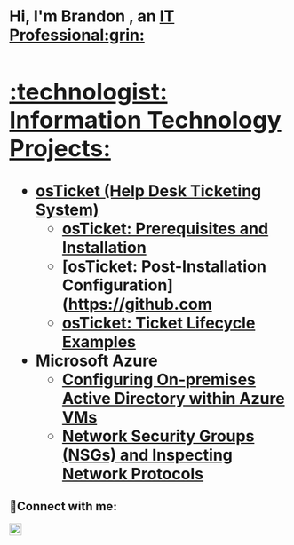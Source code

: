 <h1>Hi, I'm Brandon , an <a href="https://linkedin.com/in/brandon-haughton-9a908325a">IT Professional:grin:
  
  <h2>:technologist: Information Technology Projects:</h2>

- <b>osTicket (Help Desk Ticketing System)</b>
  - [osTicket: Prerequisites and Installation](https://github.com/-prereqs)
  - [osTicket: Post-Installation Configuration](https://github.com
  - [osTicket: Ticket Lifecycle Examples](https://github.com//ticket-lifecycle)
- <b>Microsoft Azure</b>
  - [Configuring On-premises Active Directory within Azure VMs](https://github.com/brandon058/Active-Directory.git)
  - [Network Security Groups (NSGs) and Inspecting Network Protocols](https://github.com/joshmadakorcc/azure-network-protocols)

<h2>🤳Connect with me:</h2>   

  
  [<img alt="brandon | LinkedIn" width="22px" src="https://cdn-icons-png.flaticon.com/512/174/174857.png" />][linkedin]


[linkedin]: https://www.linkedin.com/in/brandon-haughton-9a908325a/





